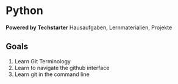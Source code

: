 # Python

**Powered by Techstarter**
Hausaufgaben, Lernmaterialien, Projekte

## Goals
1. Learn Git Terminology
2. Learn to navigate the github interface
3. Learn git in the command line
